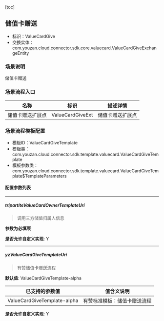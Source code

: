 [toc]

## 储值卡赠送
- 标识：ValueCardGive
- 交换实体：com.youzan.cloud.connector.sdk.core.valuecard.ValueCardGiveExchangeEntity
### 场景说明
储值卡赠送
### 场景流程入口

名称 | 标识 | 描述详情
---|---|---
储值卡赠送扩展点 | ValueCardGiveExt | 储值卡赠送扩展点

### 场景流程模板配置
- 模板ID：ValueCardGiveTemplate
- 模板类：com.youzan.cloud.connector.sdk.template.valuecard.ValueCardGiveTemplate
- 模板参数类：com.youzan.cloud.connector.sdk.template.valuecard.ValueCardGiveTemplate$TemplateParameters

#### 配置参数列表

---
##### tripartiteValueCardOwnerTemplateUri
> 调用三方储值归属人信息

**参数为必填项**


**是否允许自定义实现**: Y

---
##### yzValueCardGiveTemplateUri
> 有赞储值卡赠送流程

**默认值**: ValueCardGiveTemplate-alpha

已支持的参数值 | 值含义说明
---|---
ValueCardGiveTemplate-alpha | 有赞标准模板：储值卡赠送流程

**是否允许自定义实现**: Y


